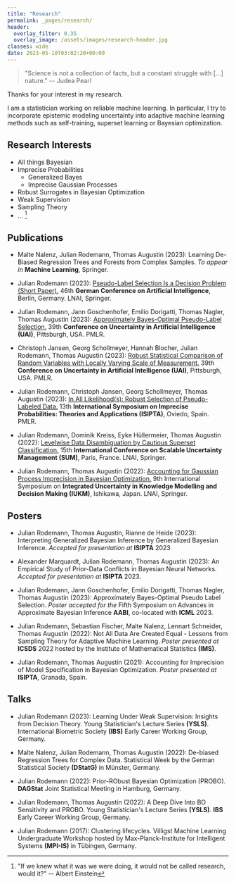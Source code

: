 ```yaml
---
title: "Research"
permalink: _pages/research/
header:
  overlay_filter: 0.35
  overlay_image: /assets/images/research-header.jpg
classes: wide
date: 2023-05-10T03:02:20+00:00
---
```



> "Science is not a collection of facts, but a constant struggle with [...] nature."
> -- Judea Pearl

Thanks for your interest in my research. 

I am a statistician working on reliable machine learning. In particular, I try to incorporate epistemic modeling uncertainty into adaptive machine learning methods such as self-training, superset learning or Bayesian optimization.   

## Research Interests

* All things Bayesian
* Imprecise Probabilities
    * Generalized Bayes
    * Imprecise Gaussian Processes
* Robust Surrogates in Bayesian Optimization
* Weak Supervision
* Sampling Theory
* ... [^1]

[^1]: "If we knew what it was we were doing, it would not be called research, would it?" -- Albert Einstein  


## Publications

* Malte Nalenz, Julian Rodemann, Thomas Augustin (2023): Learning De-Biased Regression Trees and Forests from Complex Samples. *To appear in* **Machine Learning**, Springer. 

* Julian Rodemann (2023): [Pseudo-Label Selection Is a Decision Problem (Short Paper).](https://doi.org/10.1007/978-3-031-42608-7) 46th **German Conference on Artificial Intelligence**, Berlin, Germany. LNAI, Springer. 

* Julian Rodemann, Jann Goschenhofer, Emilio Dorigatti, Thomas Nagler, Thomas Augustin (2023): [Approximately Bayes-Optimal Pseudo-Label Selection.](https://proceedings.mlr.press/v216/rodemann23a) 39th **Conference on Uncertainty in Artificial Intelligence (UAI)**, Pittsburgh, USA. PMLR. 

* Christoph Jansen, Georg Schollmeyer, Hannah Blocher, Julian Rodemann, Thomas Augustin (2023): [Robust Statistical Comparison of Random Variables with Locally Varying Scale of Measurement.](https://proceedings.mlr.press/v216/jansen23a.html) 39th **Conference on Uncertainty in Artificial Intelligence (UAI)**, Pittsburgh, USA. PMLR. 

* Julian Rodemann, Christoph Jansen, Georg Schollmeyer, Thomas Augustin (2023): [In All Likelihood(s): Robust Selection of Pseudo-Labeled Data.](https://proceedings.mlr.press/v215/rodemann23a.html) 13th **International Symposium on Imprecise Probabilities: Theories and Applications (ISIPTA)**, Oviedo, Spain. PMLR.

* Julian Rodemann, Dominik Kreiss, Eyke Hüllermeier, Thomas Augustin (2022): [Levelwise Data Disambiguation by Cautious Superset Classification.](https://link.springer.com/chapter/10.1007/978-3-031-18843-5_18) 15th **International Conference on Scalable Uncertainty Management (SUM)**, Paris, France. LNAI, Springer.

* Julian Rodemann, Thomas Augustin (2022): [Accounting for Gaussian Process Imprecision in Bayesian Optimization.](https://link.springer.com/chapter/10.1007/978-3-030-98018-4_8) 9th International Symposium on **Integrated Uncertainty in Knowledge Modelling and Decision Making (IUKM)**, Ishikawa, Japan. LNAI, Springer.


## Posters

* Julian Rodemann, Thomas Augustin, Rianne de Heide (2023): Interpreting Generalized Bayesian Inference by Generalized Bayesian Inference. *Accepted for presentation at* **ISIPTA** 2023

* Alexander Marquardt, Julian Rodemann, Thomas Augustin (2023): An Empirical Study of Prior-Data Conflicts in Bayesian Neural Networks. *Accepted for presentation at* **ISIPTA** 2023.

* Julian Rodemann, Jann Goschenhofer, Emilio Dorigatti, Thomas Nagler, Thomas Augustin (2023): Approximately Bayes-Optimal Pseudo Label Selection. *Poster accepted for the* Fifth Symposium on Advances in Approximate Bayesian Inference **AABI**, co-located with **ICML** 2023.

* Julian Rodemann, Sebastian Fischer, Malte Nalenz, Lennart Schneider, Thomas Augustin (2022): Not All Data Are Created Equal - Lessons from Sampling Theory for Adaptive Machine Learning. *Poster presented at* **ICSDS** 2022 hosted by the Institute of Mathematical Statistics **(IMS)**.
    
+ Julian Rodemann, Thomas Augustin (2021): Accounting for Imprecision of Model Specification in Bayesian Optimization. *Poster presented at* **ISIPTA**, Granada, Spain. 


## Talks


* Julian Rodemann (2023): Learning Under Weak Supervision: Insights from Decision Theory. Young Statistician's Lecture Series **(YSLS)**. International Biometric Society **(IBS)** Early Career Working Group, Germany.

* Malte Nalenz, Julian Rodemann, Thomas Augustin (2022): De-biased Regression Trees for Complex Data. Statistical Week by the German Statistical Society **(DStatG)** in Münster, Germany. 

* Julian Rodemann (2022): Prior-RObust Bayesian Optimization (PROBO). **DAGStat** Joint Statistical Meeting in Hamburg, Germany.

* Julian Rodemann, Thomas Augustin (2022): A Deep Dive Into BO Sensitivity and PROBO. Young Statistician's Lecture Series **(YSLS)**. **IBS** Early Career Working Group, Germany.

* Julian Rodemann (2017): Clustering lifecycles. Villigst Machine Learning Undergraduate Workshop hosted by Max-Planck-Institute for Intelligent Systems **(MPI-IS)** in Tübingen, Germany.


